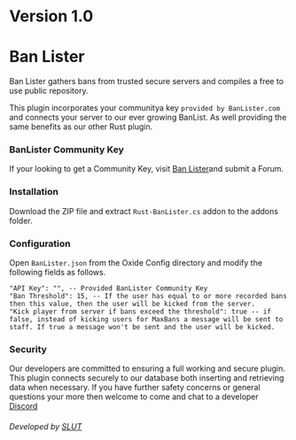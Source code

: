 # Version 1.0

# Ban Lister

Ban Lister gathers bans from trusted secure servers and compiles a free to use public repository.

This plugin incorporates your communitya key ```provided by BanLister.com``` and connects your server to our ever growing BanList. As well providing the same benefits as our other Rust plugin.

### BanLister Community Key

If your looking to get a Community Key, visit [Ban Lister](https://BanLister.com/rip)and submit a Forum.

### Installation

Download the ZIP file and extract ```Rust-BanLister.cs``` addon to the addons folder.

### Configuration

Open ```BanLister.json``` from the Oxide Config directory and modify the following fields as follows.
```
"API Key": "", -- Provided BanLister Community Key
"Ban Threshold": 15, -- If the user has equal to or more recorded bans then this value, then the user will be kicked from the server.
"Kick player from server if bans exceed the threshold": true -- if false, instead of kicking users for MaxBans a message will be sent to staff. If true a message won't be sent and the user will be kicked.
```

### Security

Our developers are committed to ensuring a full working and secure plugin. This plugin connects securely to our database both inserting and retrieving data when necessary. If you have further safety concerns or general questions your more then welcome to come and chat to a developer [Discord](https://BanLister.com/Discord)

###### Developed by [SLUT](https://steamcommunity.com/profiles/76561198084594722/)
